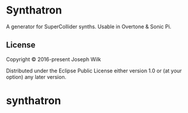 # Synthatron

A generator for SuperCollider synths. Usable in Overtone & Sonic Pi. 

## License

Copyright © 2016-present Joseph Wilk

Distributed under the Eclipse Public License either version 1.0 or (at
your option) any later version.
# synthatron
